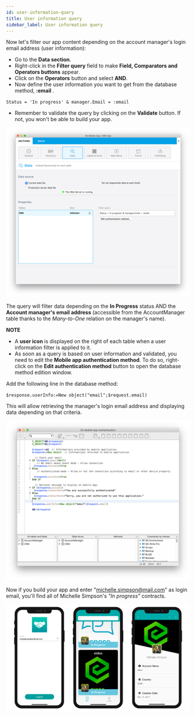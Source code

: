 ```yaml
---
id: user-information-query
title: User information query
sidebar_label: User information query
---
```


Now let's filter our app content depending on the account manager's login email address (user information):

* Go to the **Data section**. 
* Right-click in the **Filter query** field to make **Field, Comparators and Operators buttons** appear.
* Click on the **Operators** button and select **AND**.
* Now define the user information you want to get from the database method, **:email** .

```
Status = 'In progress' & manager.Email = :email 
```

* Remember to validate the query by clicking on the **Validate** button. If not, you won't be able to build your app.

![User information query](assets/restricted-queries/user-information-query.png)


The query will filter data depending on the **In Progress** status AND the **Account manager's email address** (accessible from the AccountManager table thanks to the *Many-to-One* relation on the manager's name).

<div markdown="1" class = "tips">

**NOTE**

* A **user icon** is displayed on the right of each table when a user information filter is applied to it.
* As soon as a query is based on user information and validated, you need to edit the **Mobile app authentication method**. To do so, right-click on the **Edit authentication method** button to open the database method edition window.

</div>

Add the following line in the database method:

```
$response.userInfo:=New object("email";$request.email)
```

This will allow retrieving the manager's login email address and displaying data depending on that criteria.

![User information query](assets/restricted-queries/database-method-user-information-query.png)

Now if you build your app and enter "michelle.simpson@mail.com" as login email, you'll find all of Michelle Simpson's *"In progress"* contracts.

![Final result](assets/restricted-queries/restricted-queries-final-result.png)




